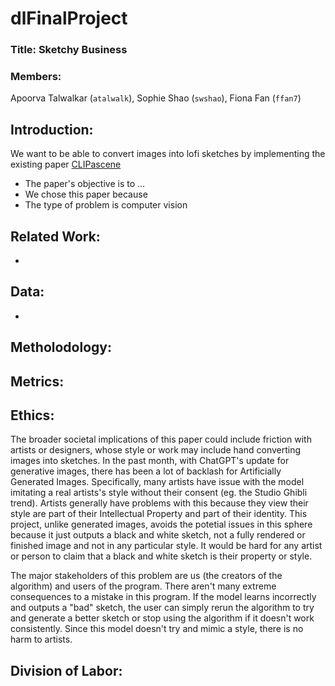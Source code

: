# dlFinalProject

### Title: Sketchy Business

### Members: 
Apoorva Talwalkar (`atalwalk`), Sophie Shao (`swshao`), Fiona Fan (`ffan7`)

## Introduction:

We want to be able to convert images into lofi sketches by implementing the existing paper [CLIPascene](https://arxiv.org/pdf/2211.17256) 

* The paper's objective is to ...
* We chose this paper because
* The type of problem is computer vision

## Related Work:

* 

## Data:

* 

## Metholodology:

## Metrics:

## Ethics:
The broader societal implications of this paper could include friction with artists or designers, whose style or work may include hand converting images into sketches. In the past month, with ChatGPT's update for generative images, there has been a lot of backlash for Artificially Generated Images. Specifically, many artists have issue with the model imitating a real artists's style without their consent (eg. the Studio Ghibli trend). Artists generally have problems with this because they view their style are part of their Intellectual Property and part of their identity. This project, unlike generated images, avoids the potetial issues in this sphere because it just outputs a black and white sketch, not a fully rendered or finished image and not in any particular style. It would be hard for any artist or person to claim that a black and white sketch is their property or style.

The major stakeholders of this problem are us (the creators of the algorithm) and users of the program. There aren't many extreme consequences to a mistake in this program. If the model learns incorrectly and outputs a "bad" sketch, the user can simply rerun the algorithm to try and generate a better sketch or stop using the algorithm if it doesn't work consistently. Since this model doesn't try and mimic a style, there is no harm to artists.

## Division of Labor:

